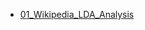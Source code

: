 - [01_Wikipedia_LDA_Analysis](./contents/student-project-05_group-LundDirichletAnalysts/01_Wikipedia_LDA_Analysis.md)
